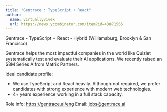 ```yaml
---
title: "Gentrace : TypeScript + React"
author:
  name: virtuallyvivek
  url: https://news.ycombinator.com/item?id=43871565
---
```

Gentrace - TypeScript + React - Hybrid (Williamsburg, Brooklyn &amp; San Francisco)

Gentrace helps the most impactful companies in the world like Quizlet systematically test and evaluate their AI applications. We recently raised an $8M Series A from Matrix Partners.

Ideal candidate profile:
- We use TypeScript and React heavily. Although not required, we prefer candidates with strong experience with modern web technologies.
- 4+ years experience working in a full stack capacity.

Role info: <a href="https:&#x2F;&#x2F;gentrace.ai&#x2F;eng" rel="nofollow">https:&#x2F;&#x2F;gentrace.ai&#x2F;eng</a> 
Email: jobs@gentrace.ai
<JobApplication />
